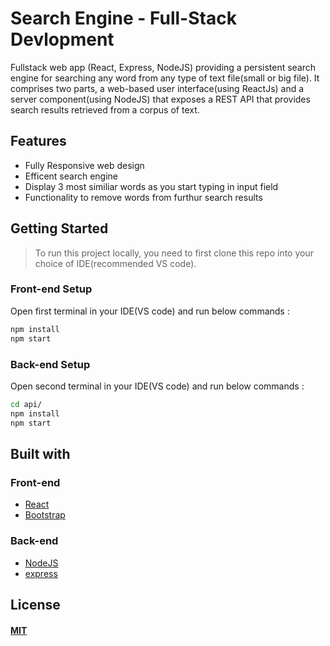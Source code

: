 # Search Engine - Full-Stack Devlopment

Fullstack web app (React, Express, NodeJS) providing a persistent search engine for searching any word from any type of text file(small or big file). It comprises two parts, a web-based user interface(using ReactJs) and a server component(using NodeJS) that exposes a REST API that provides search results retrieved from a corpus of text.

## Features


* Fully Responsive web design
* Efficent search engine
* Display 3 most similiar words as you start typing in input field
* Functionality to remove words from furthur search results



 
## Getting Started

> To run this project locally, you need to first clone this repo into your choice of IDE(recommended VS code). 


### Front-end Setup
Open first terminal in your IDE(VS code) and run below commands :

```sh
npm install
npm start
```

### Back-end Setup
Open second terminal in your IDE(VS code) and run below commands :

```sh
cd api/
npm install
npm start
```

## Built with

### Front-end

* [React](https://reactjs.org/)
* [Bootstrap](https://getbootstrap.com/)

### Back-end

* [NodeJS](https://expressjs.com/)
* [express](https://expressjs.com/)



## License

#### [MIT](./LICENSE)
